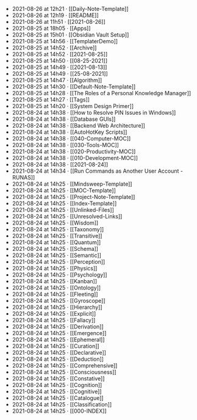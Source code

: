- 2021-08-26 at 12h21 · [[Daily-Note-Template]]
- 2021-08-26 at 12h19 · [[README]]
- 2021-08-26 at 11h51 · [[2021-08-26]]
- 2021-08-25 at 18h05 · [[Apps]]
- 2021-08-25 at 15h01 · [[Obsidian Vault Setup]]
- 2021-08-25 at 14h56 · [[TemplaterDemo]]
- 2021-08-25 at 14h52 · [[Archive]]
- 2021-08-25 at 14h52 · [[2021-08-25]]
- 2021-08-25 at 14h50 · [[08-25-2021]]
- 2021-08-25 at 14h49 · [[2021-08-13]]
- 2021-08-25 at 14h49 · [[25-08-2021]]
- 2021-08-25 at 14h47 · [[Algorithm]]
- 2021-08-25 at 14h30 · [[Default-Note-Template]]
- 2021-08-25 at 14h28 · [[The Roles of a Personal Knowledge Manager]]
- 2021-08-25 at 14h27 · [[Tags]]
- 2021-08-25 at 14h20 · [[System Design Primer]]
- 2021-08-24 at 14h38 · [[How to Resolve PIN Issues in Windows]]
- 2021-08-24 at 14h38 · [[Database GUIs]]
- 2021-08-24 at 14h38 · [[Backend Web Architecture]]
- 2021-08-24 at 14h38 · [[AutoHotKey Scripts]]
- 2021-08-24 at 14h38 · [[040-Computer-MOC]]
- 2021-08-24 at 14h38 · [[030-Tools-MOC]]
- 2021-08-24 at 14h38 · [[020-Productivity-MOC]]
- 2021-08-24 at 14h38 · [[010-Development-MOC]]
- 2021-08-24 at 14h38 · [[2021-08-24]]
- 2021-08-24 at 14h34 · [[Run Commands as Another User Account - RUNAS]]
- 2021-08-24 at 14h25 · [[Mindsweep-Template]]
- 2021-08-24 at 14h25 · [[MOC-Template]]
- 2021-08-24 at 14h25 · [[Project-Note-Template]]
- 2021-08-24 at 14h25 · [[Index-Template]]
- 2021-08-24 at 14h25 · [[Unlinked-Files]]
- 2021-08-24 at 14h25 · [[Unresolved-Links]]
- 2021-08-24 at 14h25 · [[Wisdom]]
- 2021-08-24 at 14h25 · [[Taxonomy]]
- 2021-08-24 at 14h25 · [[Transitive]]
- 2021-08-24 at 14h25 · [[Quantum]]
- 2021-08-24 at 14h25 · [[Schema]]
- 2021-08-24 at 14h25 · [[Semantic]]
- 2021-08-24 at 14h25 · [[Perception]]
- 2021-08-24 at 14h25 · [[Physics]]
- 2021-08-24 at 14h25 · [[Psychology]]
- 2021-08-24 at 14h25 · [[Kanban]]
- 2021-08-24 at 14h25 · [[Ontology]]
- 2021-08-24 at 14h25 · [[Fleeting]]
- 2021-08-24 at 14h25 · [[Gyroscope]]
- 2021-08-24 at 14h25 · [[Hierarchy]]
- 2021-08-24 at 14h25 · [[Explicit]]
- 2021-08-24 at 14h25 · [[Fallacy]]
- 2021-08-24 at 14h25 · [[Derivation]]
- 2021-08-24 at 14h25 · [[Emergence]]
- 2021-08-24 at 14h25 · [[Ephemeral]]
- 2021-08-24 at 14h25 · [[Curation]]
- 2021-08-24 at 14h25 · [[Declarative]]
- 2021-08-24 at 14h25 · [[Deduction]]
- 2021-08-24 at 14h25 · [[Comprehensive]]
- 2021-08-24 at 14h25 · [[Consciousness]]
- 2021-08-24 at 14h25 · [[Constative]]
- 2021-08-24 at 14h25 · [[Cognition]]
- 2021-08-24 at 14h25 · [[Cognitive]]
- 2021-08-24 at 14h25 · [[Catalogue]]
- 2021-08-24 at 14h25 · [[Classification]]
- 2021-08-24 at 14h25 · [[000-INDEX]]
